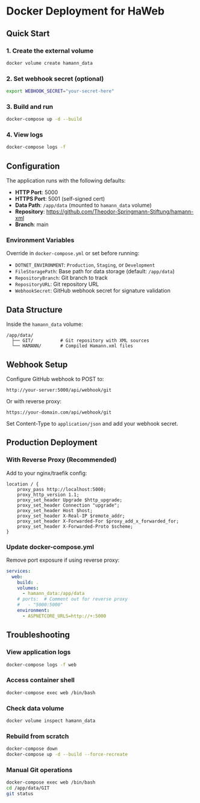 # Docker Deployment for HaWeb

## Quick Start

### 1. Create the external volume
```bash
docker volume create hamann_data
```

### 2. Set webhook secret (optional)
```bash
export WEBHOOK_SECRET="your-secret-here"
```

### 3. Build and run
```bash
docker-compose up -d --build
```

### 4. View logs
```bash
docker-compose logs -f
```

## Configuration

The application runs with the following defaults:
- **HTTP Port**: 5000
- **HTTPS Port**: 5001 (self-signed cert)
- **Data Path**: `/app/data` (mounted to `hamann_data` volume)
- **Repository**: https://github.com/Theodor-Springmann-Stiftung/hamann-xml
- **Branch**: main

### Environment Variables

Override in `docker-compose.yml` or set before running:

- `DOTNET_ENVIRONMENT`: `Production`, `Staging`, or `Development`
- `FileStoragePath`: Base path for data storage (default: `/app/data`)
- `RepositoryBranch`: Git branch to track
- `RepositoryURL`: Git repository URL
- `WebhookSecret`: GitHub webhook secret for signature validation

## Data Structure

Inside the `hamann_data` volume:
```
/app/data/
  ├── GIT/          # Git repository with XML sources
  └── HAMANN/       # Compiled Hamann.xml files
```

## Webhook Setup

Configure GitHub webhook to POST to:
```
http://your-server:5000/api/webhook/git
```

Or with reverse proxy:
```
https://your-domain.com/api/webhook/git
```

Set Content-Type to `application/json` and add your webhook secret.

## Production Deployment

### With Reverse Proxy (Recommended)

Add to your nginx/traefik config:
```nginx
location / {
    proxy_pass http://localhost:5000;
    proxy_http_version 1.1;
    proxy_set_header Upgrade $http_upgrade;
    proxy_set_header Connection "upgrade";
    proxy_set_header Host $host;
    proxy_set_header X-Real-IP $remote_addr;
    proxy_set_header X-Forwarded-For $proxy_add_x_forwarded_for;
    proxy_set_header X-Forwarded-Proto $scheme;
}
```

### Update docker-compose.yml

Remove port exposure if using reverse proxy:
```yaml
services:
  web:
    build: .
    volumes:
      - hamann_data:/app/data
    # ports:  # Comment out for reverse proxy
    #   - "5000:5000"
    environment:
      - ASPNETCORE_URLS=http://+:5000
```

## Troubleshooting

### View application logs
```bash
docker-compose logs -f web
```

### Access container shell
```bash
docker-compose exec web /bin/bash
```

### Check data volume
```bash
docker volume inspect hamann_data
```

### Rebuild from scratch
```bash
docker-compose down
docker-compose up -d --build --force-recreate
```

### Manual Git operations
```bash
docker-compose exec web /bin/bash
cd /app/data/GIT
git status
```